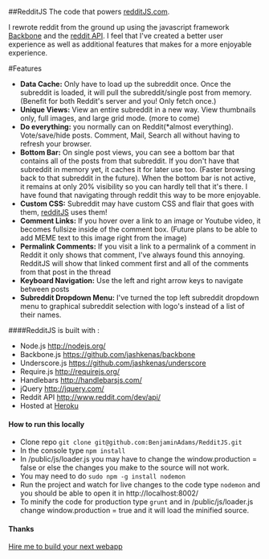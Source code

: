 ##RedditJS
The code that powers [redditJS.com](http://www.redditjs.com).

I rewrote reddit from the ground up using the javascript framework [Backbone](https://github.com/jashkenas/backbone) and the [reddit API](http://www.reddit.com/dev/api/).  I feel that I've created a better user experience as well as additional features that makes for a more enjoyable experience.

#Features
 * **Data Cache:**  Only have to load up the subreddit once.  Once the subreddit is loaded, it will pull the subreddit/single post from memory. (Benefit for both Reddit's server and you!  Only fetch once.)
 * **Unique Views:**  View an entire subreddit in a new way.  View thumbnails only, full images, and large grid mode.  (more to come)
 * **Do everything:** you normally can on Reddit(*almost everything).  Vote/save/hide posts.  Comment, Mail, Search all without having to refresh your browser.
 * **Bottom Bar:** On single post views, you can see a bottom bar that contains all of the posts from that subreddit.  If you don't have that subreddit in memory yet, it caches it for later use too. (Faster browsing back to that subreddit in the future).  When the bottom bar is not active, it remains at only 20% visibility so you can hardly tell that it's there.  I have found that navigating through reddit this way to be more enjoyable.
 * **Custom CSS:** Subreddit may have custom CSS and flair that goes with them, [redditJS](http://www.redditjs.com) uses them!
 * **Comment Links:** If you hover over a link to an image or Youtube video, it becomes fullsize inside of the comment box.  (Future plans to be able to add MEME text to this image right from the image)
 * **Permalink Comments:** If you visit a link to a permalink of a comment in Reddit it only shows that comment, I've always found this annoying.  RedditJS will show that linked comment first and all of the comments from that post in the thread
 * **Keyboard Navigation:** Use the left and right arrow keys to navigate between posts
 * **Subreddit Dropdown Menu:** I've turned the top left subreddit dropdown menu to graphical subreddit selection with logo's instead of a list of their names.  


####RedditJS is built with :
 * Node.js <http://nodejs.org/>
 * Backbone.js <https://github.com/jashkenas/backbone>
 * Underscore.js <https://github.com/jashkenas/underscore>
 * Require.js <http://requirejs.org/>
 * Handlebars <http://handlebarsjs.com/>
 * jQuery <http://jquery.com/>
 * Reddit API <http://www.reddit.com/dev/api/>
 * Hosted at [Heroku](https://www.heroku.com)

#### How to run this locally
 * Clone repo `git clone git@github.com:BenjaminAdams/RedditJS.git`
 * In the console type `npm install`
 * In /public/js/loader.js you may have to change the window.production = false or else the changes you make to the source will not work.
 * You may need to do `sudo npm -g install nodemon`
 * Run the project and watch for live changes to the code type `nodemon` and you should be able to open it in http://localhost:8002/ 
 * To minify the code for production type `grunt` and in /public/js/loader.js change window.production = true and it will load the minified source.


#### Thanks
[Hire me to build your next webapp](mailto:armastevs@gmail.com)
